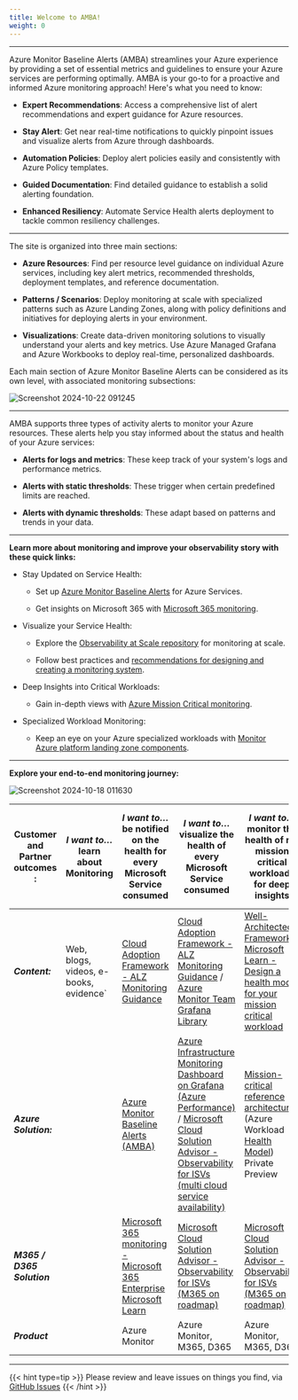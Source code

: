 ```yaml
---
title: Welcome to AMBA!
weight: 0
---
```


---
Azure Monitor Baseline Alerts (AMBA) streamlines your Azure experience by providing a set of essential metrics and guidelines to ensure your Azure services are performing optimally. AMBA is your go-to for a proactive and informed Azure monitoring approach! Here's what you need to know:

- **Expert Recommendations**: Access a comprehensive list of alert recommendations and expert guidance for Azure resources.

- **Stay Alert**: Get near real-time notifications to quickly pinpoint issues and visualize alerts from Azure through dashboards.

- **Automation Policies**: Deploy alert policies easily and consistently with Azure Policy templates.

- **Guided Documentation**: Find detailed guidance to establish a solid alerting foundation.

- **Enhanced Resiliency**: Automate Service Health alerts deployment to tackle common resiliency challenges.

---
The site is organized into three main sections:

- **Azure Resources**: Find per resource level guidance on individual Azure services, including key alert metrics, recommended thresholds, deployment templates, and reference documentation.

- **Patterns / Scenarios**: Deploy monitoring at scale with specialized patterns such as Azure Landing Zones, along with policy definitions and initiatives for deploying alerts in your environment.

- **Visualizations**: Create data-driven monitoring solutions to visually understand your alerts and key metrics. Use Azure Managed Grafana and Azure Workbooks to deploy real-time, personalized dashboards.

Each main section of Azure Monitor Baseline Alerts can be considered as its own level, with associated monitoring subsections:

![Screenshot 2024-10-22 091245](https://github.com/user-attachments/assets/6d78b107-3592-430d-baeb-26990febf5cc)

---
AMBA supports three types of activity alerts to monitor your Azure resources. These alerts help you stay informed about the status and health of your Azure services:

- **Alerts for logs and metrics**: These keep track of your system's logs and performance metrics.

- **Alerts with static thresholds**: These trigger when certain predefined limits are reached.

- **Alerts with dynamic thresholds**: These adapt based on patterns and trends in your data.

---
**Learn more about monitoring and improve your observability story with these quick links:**

- Stay Updated on Service Health:

  - Set up [Azure Monitor Baseline Alerts](https://azure.github.io/azure-monitor-baseline-alerts/welcome/) for Azure Services.

  - Get insights on Microsoft 365 with [Microsoft 365 monitoring](https://learn.microsoft.com/en-us/microsoft-365/enterprise/microsoft-365-monitoring?view=o365-worldwide).

- Visualize your Service Health:

  - Explore the [Observability at Scale repository](https://github.com/microsoft/mcsa-observability) for monitoring at scale.

  - Follow best practices and [recommendations for designing and creating a monitoring system](https://learn.microsoft.com/en-us/azure/well-architected/operational-excellence/observability).

- Deep Insights into Critical Workloads:

  - Gain in-depth views with [Azure Mission Critical monitoring](https://learn.microsoft.com/en-us/azure/well-architected/mission-critical/).

- Specialized Workload Monitoring:

  - Keep an eye on your Azure specialized workloads with [Monitor Azure platform landing zone components](https://learn.microsoft.com/en-gb/azure/cloud-adoption-framework/ready/landing-zone/design-area/management-monitor#azure-landing-zone-monitoring-guidance).

---

**Explore your end-to-end monitoring journey:**

![Screenshot 2024-10-18 011630](https://github.com/user-attachments/assets/a9062189-77f1-46a5-94a4-7fd0a81560c6)


| **Customer and Partner outcomes​:**             | *I want to…* learn about Monitoring                                          | *I want to…* be notified on the health for every Microsoft Service consumed​             | *I want to…* visualize the health of every Microsoft Service consumed​              | *I want to…* monitor the health of my mission critical workloads for deep insights​    | *I want to…* monitor my specialized workloads (Teams + Azure, Power Platform + Azure)​ |
| --------------------------- | --------------------------------------- | ------------------------------------------------------------------------- | ------------------------------------------------------------------------------------- | -------------------------------------------------------------------------------- | ----------------------------------------------------------------------------------- |
| ***Content:***                                               | Web, blogs, videos, e-books, evidence`​                                        | [Cloud Adoption Framework - ALZ Monitoring Guidance](https://learn.microsoft.com/en-gb/azure/cloud-adoption-framework/ready/landing-zone/design-area/management-monitor#azure-landing-zone-monitoring-guidance)                                                                                                 | [Cloud Adoption Framework - ALZ Monitoring Guidance](https://learn.microsoft.com/en-gb/azure/cloud-adoption-framework/ready/landing-zone/design-area/management-monitor#azure-landing-zone-monitoring-guidance) / [Azure Monitor Team Grafana Library](https://grafana.com/orgs/azure/dashboards)                                                                                      | [Well-Architected Framework](https://learn.microsoft.com/en-us/azure/well-architected/operational-excellence/observability) / [Microsoft Learn - Design a health model for your mission critical workload](https://learn.microsoft.com/en-us/training/modules/design-health-model-mission-critical-workload/)                                                                                                                                                            | [Well-Architected Framework](https://learn.microsoft.com/en-us/azure/well-architected/operational-excellence/observability) / Azure Architecture Center ([Application Landing Zone](https://learn.microsoft.com/en-us/azure/architecture/landing-zones/landing-zone-deploy#application))                                                                                                                                                                  |
| ***Azure Solution:***                                        |                                                                          | [Azure Monitor Baseline Alerts (AMBA)](https://azure.github.io/azure-monitor-baseline-alerts/welcome/)                                                                                                                                              | [Azure Infrastructure Monitoring Dashboard on Grafana (Azure Performance)](https://grafana.com/grafana/dashboards/19943-azure-infrastructure-compute-monitoring/) / [Microsoft Cloud Solution Advisor - Observability for ISVs (multi cloud service availability)​](https://github.com/microsoft/mcsa-observability)                                                                                                                                                                     | [Mission-critical reference architectures](https://learn.microsoft.com/en-us/azure/well-architected/mission-critical/) (Azure Workload [Health Model](https://learn.microsoft.com/en-us/azure/well-architected/mission-critical/mission-critical-health-modeling)) Private Preview                                                                                                                                                            | [Microsoft Cloud Solution Advisor - Observability for ISVs](https://github.com/microsoft/mcsa-observability)​ / Azure Landing zone accelerators (AVD, [SAP](https://learn.microsoft.com/en-us/azure/cloud-adoption-framework/scenarios/sap/enterprise-scale-landing-zone), AVS, Oracle etc.)                                                                                                                                                                 |
| ***M365 / D365 Solution***                                     |                                                                          | [Microsoft 365 monitoring - Microsoft 365 Enterprise  Microsoft Learn](https://learn.microsoft.com/en-us/microsoft-365/enterprise/microsoft-365-monitoring?view=o365-worldwide)                                                                                                                                              | [Microsoft Cloud Solution Advisor - Observability for ISVs (M365 on roadmap)​](https://github.com/microsoft/mcsa-observability)                                                                                                                                                                     | [Microsoft Cloud Solution Advisor - Observability for ISVs (M365 on roadmap)](https://github.com/microsoft/mcsa-observability)​                                                                                                                                                           | [Microsoft Cloud Solution Advisor - Observability for ISVs (M365 on roadmap)](https://github.com/microsoft/mcsa-observability)​                                                                                                                                                                 |
| ***Product***                                                |                                                                        | Azure Monitor                                                                                                                                            | Azure Monitor, M365, D365                                                                                                                                                                       | Azure Monitor, M365, D365                                                                                                                                                          | Azure Monitor, M365, D365                                                                                                                                                                 |

---

{{< hint type=tip >}}
Please review and leave issues on things you find, via [GitHub Issues](https://github.com/Azure/azure-monitor-baseline-alerts/issues)
{{< /hint >}}
